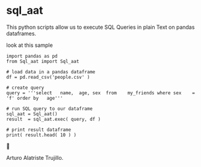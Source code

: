 # sql_aat
This python scripts allow us to execute SQL Queries in plain Text on pandas dataframes.

look at this sample

```
import pandas as pd
from Sql_aat import Sql_aat

# load data in a pandas dataframe
df = pd.read_csv('people.csv' )

# create query
query = '''select   name,  age, sex  from    my_friends where sex    = 'f' order by   age'''

# run SQL query to our dataframe
sql_aat = Sql_aat()
result  = sql_aat.exec( query, df )

# print result dataframe
print( result.head( 10 ) )
```


:punch:

Arturo Alatriste Trujillo.
